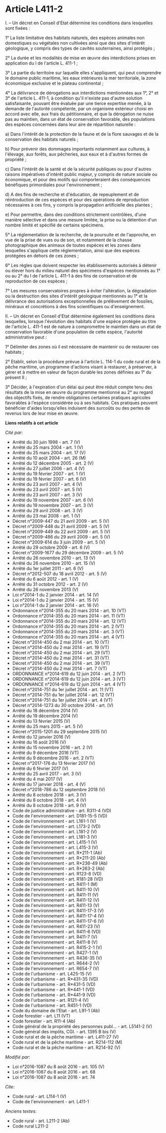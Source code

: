 # Article L411-2

I. – Un décret en Conseil d'Etat détermine les conditions dans lesquelles sont fixées :

1° La liste limitative des habitats naturels, des espèces animales non domestiques ou végétales non cultivées ainsi que des
sites d'intérêt géologique, y compris des types de cavités souterraines, ainsi protégés ;

2° La durée et les modalités de mise en œuvre des interdictions prises en application du I de l'article L. 411-1 ;

3° La partie du territoire sur laquelle elles s'appliquent, qui peut comprendre le domaine public maritime, les eaux
intérieures la mer territoriale, la zone économique exclusive et le plateau continental ;

4° La délivrance de dérogations aux interdictions mentionnées aux 1°, 2° et 3° de l'article L. 411-1, à condition qu'il
n'existe pas d'autre solution satisfaisante, pouvant être évaluée par une tierce expertise menée, à la demande de l'autorité
compétente, par un organisme extérieur choisi en accord avec elle, aux frais du pétitionnaire, et que la dérogation ne nuise
pas au maintien, dans un état de conservation favorable, des populations des espèces concernées dans leur aire de répartition
naturelle :

a) Dans l'intérêt de la protection de la faune et de la flore sauvages et de la conservation des habitats naturels ;

b) Pour prévenir des dommages importants notamment aux cultures, à l'élevage, aux forêts, aux pêcheries, aux eaux et à
d'autres formes de propriété ;

c) Dans l'intérêt de la santé et de la sécurité publiques ou pour d'autres raisons impératives d'intérêt public majeur, y
compris de nature sociale ou économique, et pour des motifs qui comporteraient des conséquences bénéfiques primordiales pour
l'environnement ;

d) A des fins de recherche et d'éducation, de repeuplement et de réintroduction de ces espèces et pour des opérations de
reproduction nécessaires à ces fins, y compris la propagation artificielle des plantes ;

e) Pour permettre, dans des conditions strictement contrôlées, d'une manière sélective et dans une mesure limitée, la prise
ou la détention d'un nombre limité et spécifié de certains spécimens.

5° La réglementation de la recherche, de la poursuite et de l'approche, en vue de la prise de vues ou de son, et notamment de
la chasse photographique des animaux de toutes espèces et les zones dans lesquelles s'applique cette réglementation, ainsi
que des espèces protégées en dehors de ces zones ;

6° Les règles que doivent respecter les établissements autorisés à détenir ou élever hors du milieu naturel des spécimens
d'espèces mentionnés au 1° ou au 2° du I de l'article L. 411-1 à des fins de conservation et de reproduction de ces espèces ;

7° Les mesures conservatoires propres à éviter l'altération, la dégradation ou la destruction des sites d'intérêt géologique
mentionnés au 1° et la délivrance des autorisations exceptionnelles de prélèvement de fossiles, minéraux et concrétions à des
fins scientifiques ou d'enseignement.

II. – Un décret en Conseil d'Etat détermine également les conditions dans lesquelles, lorsque l'évolution des habitats d'une
espèce protégée au titre de l'article L. 411-1 est de nature à compromettre le maintien dans un état de conservation
favorable d'une population de cette espèce, l'autorité administrative peut :

1° Délimiter des zones où il est nécessaire de maintenir ou de restaurer ces habitats ;

2° Etablir, selon la procédure prévue à l'article L. 114-1 du code rural et de la pêche maritime, un programme d'actions
visant à restaurer, à préserver, à gérer et à mettre en valeur de façon durable les zones définies au 1° du présent II ;

3° Décider, à l'expiration d'un délai qui peut être réduit compte tenu des résultats de la mise en œuvre du programme
mentionné au 2° au regard des objectifs fixés, de rendre obligatoires certaines pratiques agricoles favorables à l'espèce
considérée ou à ses habitats. Ces pratiques peuvent bénéficier d'aides lorsqu'elles induisent des surcoûts ou des pertes de
revenus lors de leur mise en œuvre.

**Liens relatifs à cet article**

_Cité par_:

  - Arrêté du 30 juin 1998 - art. 7 (V)
  - Arrêté du 25 mars 2004 - art. 1 (V)
  - Arrêté du 25 mars 2004 - art. 17 (V)
  - Arrêté du 10 août 2004 - art. 26 (M)
  - Arrêté du 12 décembre 2005 - art. 2 (V)
  - Arrêté du 27 juillet 2006 - art. 4 (V)
  - Arrêté du 19 février 2007 - art. 1 (V)
  - Arrêté du 19 février 2007 - art. 6 (V)
  - Arrêté du 23 avril 2007 - art. 4 (V)
  - Arrêté du 23 avril 2007 - art. 5 (V)
  - Arrêté du 23 avril 2007 - art. 3 (V)
  - Arrêté du 19 novembre 2007 - art. 6 (V)
  - Arrêté du 19 novembre 2007 - art. 3 (V)
  - Arrêté du 29 avril 2008 - art. 3 (V)
  - Arrêté du 23 mai 2008 - art. 1 (V)
  - Décret n°2009-447 du 21 avril 2009 - art. 5 (V)
  - Décret n°2009-448 du 21 avril 2009 - art. 5 (V)
  - Décret n°2009-449 du 22 avril 2009 - art. 5 (V)
  - Décret n°2009-486 du 29 avril 2009 - art. 5 (V)
  - Décret n°2009-614 du 3 juin 2009 - art. 5 (V)
  - Arrêté du 29 octobre 2009 - art. 6 (V)
  - Décret n°2009-1677 du 29 décembre 2009 - art. 5 (V)
  - Arrêté du 26 novembre 2010 - art. 13 (V)
  - Arrêté du 26 novembre 2010 - art. 15 (V)
  - Arrêté du 1er juillet 2011 - art. 6 (V)
  - Décret n°2012-507 du 18 avril 2012 - art. 5 (V)
  - Arrêté du 6 août 2012 - art. 1 (V)
  - Arrêté du 31 octobre 2012 - art. 2 (V)
  - Arrêté du 26 novembre 2013 (V)
  - Loi n°2014-1 du 2 janvier 2014 - art. 14 (V)
  - Loi n°2014-1 du 2 janvier 2014 - art. 15 (V)
  - Loi n°2014-1 du 2 janvier 2014 - art. 16 (V)
  - Ordonnance n°2014-355 du 20 mars 2014 - art. 10 (VT)
  - Ordonnance n°2014-355 du 20 mars 2014 - art. 11 (VT)
  - Ordonnance n°2014-355 du 20 mars 2014 - art. 12 (VT)
  - Ordonnance n°2014-355 du 20 mars 2014 - art. 2 (VT)
  - Ordonnance n°2014-355 du 20 mars 2014 - art. 3 (VT)
  - Ordonnance n°2014-355 du 20 mars 2014 - art. 4 (VT)
  - Décret n°2014-450 du 2 mai 2014 - art. 10 (VT)
  - Décret n°2014-450 du 2 mai 2014 - art. 19 (VT)
  - Décret n°2014-450 du 2 mai 2014 - art. 29 (VT)
  - Décret n°2014-450 du 2 mai 2014 - art. 31 (VT)
  - Décret n°2014-450 du 2 mai 2014 - art. 39 (VT)
  - Décret n°2014-450 du 2 mai 2014 - art. 7 (VT)
  - ORDONNANCE n°2014-619 du 12 juin 2014 - art. 2 (VT)
  - ORDONNANCE n°2014-619 du 12 juin 2014 - art. 3 (VT)
  - ORDONNANCE n°2014-619 du 12 juin 2014 - art. 4 (VT)
  - Décret n°2014-751 du 1er juillet 2014 - art. 11 (VT)
  - Décret n°2014-751 du 1er juillet 2014 - art. 12 (VT)
  - Décret n°2014-751 du 1er juillet 2014 - art. 4 (VT)
  - Décret n°2014-1273 du 30 octobre 2014 - art. (V)
  - Arrêté du 18 décembre 2014 (V)
  - Arrêté du 19 décembre 2014 (V)
  - Arrêté du 13 février 2015 (V)
  - Arrêté du 25 mars 2015 - art. 5 (V)
  - Décret n°2015-1201 du 29 septembre 2015 (V)
  - Arrêté du 12 janvier 2016 (V)
  - Arrêté du 16 août 2016 (V)
  - Arrêté du 15 novembre 2016 - art. 2 (V)
  - Arrêté du 9 décembre 2016 (VT)
  - Arrêté du 9 décembre 2016 - art. 2 (VT)
  - Décret n°2017-176 du 13 février 2017 (V)
  - Arrêté du 6 février 2017 (V)
  - Arrêté du 25 avril 2017 - art. 3 (V)
  - Arrêté du 4 mai 2017 (V)
  - Arrêté du 17 janvier 2018 - art. 4 (V)
  - Décret n°2018-786 du 12 septembre 2018 (V)
  - Arrêté du 8 octobre 2018 - art. 3 (V)
  - Arrêté du 8 octobre 2018 - art. 4 (V)
  - Arrêté du 8 octobre 2018 - art. 9 (V)
  - Code de justice administrative - art. R311-4 (VD)
  - Code de l'environnement - art. D181-15-5 (VD)
  - Code de l'environnement - art. L161-1 (V)
  - Code de l'environnement - art. L173-2 (VD)
  - Code de l'environnement - art. L181-2 (V)
  - Code de l'environnement - art. L181-3 (V)
  - Code de l'environnement - art. L415-1 (V)
  - Code de l'environnement - art. L415-3 (V)
  - Code de l'environnement - art. R*211-1 (Ab)
  - Code de l'environnement - art. R*211-20 (Ab)
  - Code de l'environnement - art. R*236-49 (Ab)
  - Code de l'environnement - art. R*263-2 (Ab)
  - Code de l'environnement - art. R123-8 (VD)
  - Code de l'environnement - art. R181-28 (VD)
  - Code de l'environnement - art. R411-1 (M)
  - Code de l'environnement - art. R411-10 (V)
  - Code de l'environnement - art. R411-11 (V)
  - Code de l'environnement - art. R411-12 (V)
  - Code de l'environnement - art. R411-13 (V)
  - Code de l'environnement - art. R411-17-3 (V)
  - Code de l'environnement - art. R411-17-4 (V)
  - Code de l'environnement - art. R411-17-6 (V)
  - Code de l'environnement - art. R411-23 (V)
  - Code de l'environnement - art. R411-6 (VD)
  - Code de l'environnement - art. R411-7 (V)
  - Code de l'environnement - art. R411-8 (V)
  - Code de l'environnement - art. R415-2-1 (V)
  - Code de l'environnement - art. R427-1 (V)
  - Code de l'environnement - art. R436-35 (V)
  - Code de l'environnement - art. R644-2 (V)
  - Code de l'environnement - art. R654-7 (V)
  - Code de l'urbanisme - art. L425-15 (V)
  - Code de l'urbanisme - art. R*431-35 (VD)
  - Code de l'urbanisme - art. R*431-5 (VD)
  - Code de l'urbanisme - art. R*441-1 (VD)
  - Code de l'urbanisme - art. R*441-9 (VD)
  - Code de l'urbanisme - art. R121-4 (V)
  - Code de l'urbanisme - art. R451-1 (VD)
  - Code du domaine de l'Etat - art. L91-1 (Ab)
  - Code forestier - art. L11 (VT)
  - Code forestier - art. R11-4 (Ab)
  - Code général de la propriété des personnes publ... - art. L5141-2 (V)
  - Code général des impôts, CGI. - art. 1395 B bis (V)
  - Code rural et de la pêche maritime - art. L411-27 (V)
  - Code rural et de la pêche maritime - art. R214-112 (M)
  - Code rural et de la pêche maritime - art. R214-92 (V)

_Modifié par_:

  - Loi n°2016-1087 du 8 août 2016 - art. 105 (V)
  - Loi n°2016-1087 du 8 août 2016 - art. 68
  - Loi n°2016-1087 du 8 août 2016 - art. 74

_Cite_:

  - Code rural - art. L114-1 (V)
  - Code de l'environnement - art. L411-1

_Anciens textes_:

  - Code rural - art. L211-2 (Ab)
  - Code rural L211-2
